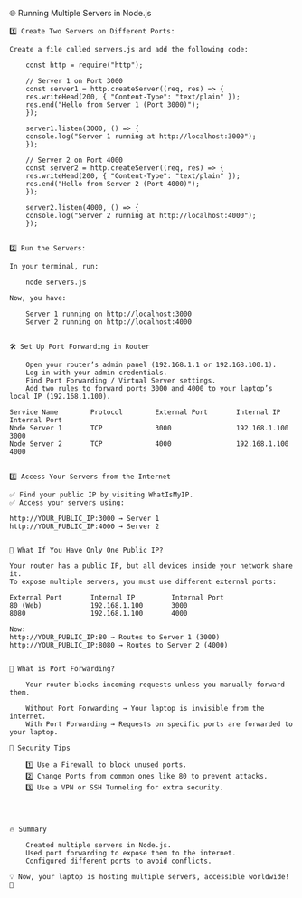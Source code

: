 🌐 Running Multiple Servers in Node.js

    1️⃣ Create Two Servers on Different Ports:

    Create a file called servers.js and add the following code:

        const http = require("http");

        // Server 1 on Port 3000
        const server1 = http.createServer((req, res) => {
        res.writeHead(200, { "Content-Type": "text/plain" });
        res.end("Hello from Server 1 (Port 3000)");
        });

        server1.listen(3000, () => {
        console.log("Server 1 running at http://localhost:3000");
        });

        // Server 2 on Port 4000
        const server2 = http.createServer((req, res) => {
        res.writeHead(200, { "Content-Type": "text/plain" });
        res.end("Hello from Server 2 (Port 4000)");
        });

        server2.listen(4000, () => {
        console.log("Server 2 running at http://localhost:4000");
        });


    2️⃣ Run the Servers:

    In your terminal, run:

        node servers.js

    Now, you have:

        Server 1 running on http://localhost:3000
        Server 2 running on http://localhost:4000


    🛠 Set Up Port Forwarding in Router

        Open your router’s admin panel (192.168.1.1 or 192.168.100.1).
        Log in with your admin credentials.
        Find Port Forwarding / Virtual Server settings.
        Add two rules to forward ports 3000 and 4000 to your laptop’s local IP (192.168.1.100).

    Service Name	    Protocol	    External Port	    Internal IP	         Internal Port
    Node Server 1	    TCP	            3000	            192.168.1.100	     3000
    Node Server 2	    TCP	            4000	            192.168.1.100	     4000


    3️⃣ Access Your Servers from the Internet

    ✅ Find your public IP by visiting WhatIsMyIP.
    ✅ Access your servers using:

    http://YOUR_PUBLIC_IP:3000 → Server 1
    http://YOUR_PUBLIC_IP:4000 → Server 2


    🔀 What If You Have Only One Public IP?

    Your router has a public IP, but all devices inside your network share it.
    To expose multiple servers, you must use different external ports:

    External Port	    Internal IP	        Internal Port
    80 (Web)	        192.168.1.100	    3000
    8080	            192.168.1.100	    4000

    Now:
    http://YOUR_PUBLIC_IP:80 → Routes to Server 1 (3000)
    http://YOUR_PUBLIC_IP:8080 → Routes to Server 2 (4000)


    🎯 What is Port Forwarding?

        Your router blocks incoming requests unless you manually forward them.

        Without Port Forwarding → Your laptop is invisible from the internet.
        With Port Forwarding → Requests on specific ports are forwarded to your laptop.

    🛑 Security Tips

        1️⃣ Use a Firewall to block unused ports.
        2️⃣ Change Ports from common ones like 80 to prevent attacks.
        3️⃣ Use a VPN or SSH Tunneling for extra security.


    

    🔥 Summary
        
        Created multiple servers in Node.js.
        Used port forwarding to expose them to the internet.
        Configured different ports to avoid conflicts.
        
    💡 Now, your laptop is hosting multiple servers, accessible worldwide! 🚀



